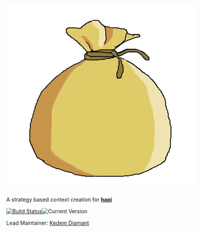 ![hapi-context Logo](images/context.png)

A strategy based context creation for [**hapi**](https://github.com/hapijs/hapi)

[![Build Status](https://secure.travis-ci.org/kedemd/hapi-context.png)](http://travis-ci.org//kedemd/hapi-context.png)![Current Version](https://img.shields.io/npm/v/hapi-context.svg)

Lead Maintainer: [Kedem Diamant](https://github.com/kedemd)